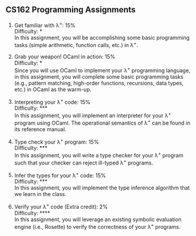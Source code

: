 ## CS162 Programming Assignments


1. Get familiar with λ<sup>+</sup>: 15% <br />
Difficulty: * <br />
In this assignment, you will be accomplishing some basic programming tasks (simple arithmetic, function calls, etc.) in λ<sup>+</sup>.

2. Grab your weapon! OCaml in action: 15% <br />
Difficulty: * <br />
Since you will use OCaml to implement your λ<sup>+</sup> programming language, in this assignment, you will complete some basic programming tasks (e.g., pattern matching, high-order functions, recursions, data types, etc.) in OCaml as the warm-up.

3. Interpreting your λ<sup>+</sup> code: 15% <br/>
Difficulty: *** <br/>
In this assignment, you will implement an interpreter for your λ<sup>+</sup> program using OCaml. The operational semantics of λ<sup>+</sup> can be found in its reference manual.

4. Type check your λ<sup>+</sup> program: 15% <br/>
Difficulty: *** <br/>
In this assignment, you will write a type checker for your λ<sup>+</sup> program such that your checker can reject ill-typed λ<sup>+</sup> programs. 

5. Infer the types for your λ<sup>+</sup> code: 15% <br/>
Difficulty: *** <br/>
In this assignment, you will implement the type inference algorithm that we learn in the class.

6. Verify your λ<sup>+</sup> code (Extra credit): 2% <br/>
Difficulty: **** <br/>
In this assignment, you will leverage an existing symbolic evaluation engine (i.e., Rosette) to verify the correctness of your λ<sup>+</sup> programs.